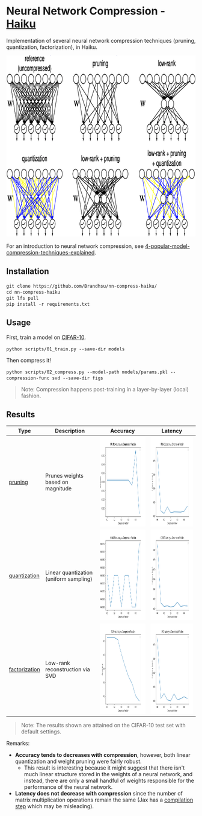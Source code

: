 # Neural Network Compression - [Haiku](https://github.com/deepmind/dm-haiku)

Implementation of several neural network compression techniques (pruning, quantization, factorization), in Haiku.

<div align='center'>
  <kbd>
    <a href='http://graduatestudent.ucmerced.edu/yidelbayev/papers/cikm21/cikm21_slides.pdf'>
      <img src='figs/yidelbayev-cikm21_slides.png' height=480/>
    </a>
  </kbd>
</div>

For an introduction to neural network compression, see [4-popular-model-compression-techniques-explained](https://xailient.com/blog/4-popular-model-compression-techniques-explained).

## Installation

```shell
git clone https://github.com/Brandhsu/nn-compress-haiku/
cd nn-compress-haiku
git lfs pull
pip install -r requirements.txt
```

## Usage

First, train a model on [CIFAR-10](https://www.cs.toronto.edu/~kriz/cifar.html).

```shell
python scripts/01_train.py --save-dir models
```

Then compress it!

```shell
python scripts/02_compress.py --model-path models/params.pkl --compression-func svd --save-dir figs
```

> Note: Compression happens post-training in a layer-by-layer (local) fashion.

## Results

| Type                                       | Description                            | Accuracy                                                   | Latency                                                   |
| ------------------------------------------ | -------------------------------------- | ---------------------------------------------------------- | --------------------------------------------------------- |
| [pruning](nn_compress_haiku/prune.py)      | Prunes weights based on magnitude      | <kbd><img src='figs/accuracy-prune.png' height=240/></kbd> | <kbd><img src='figs/latency-prune.png' height=240/></kbd> |
| [quantization](nn_compress_haiku/quant.py) | Linear quantization (uniform sampling) | <kbd><img src='figs/accuracy-quant.png' height=240/></kbd> | <kbd><img src='figs/latency-quant.png' height=240/></kbd> |
| [factorization](nn_compress_haiku/svd.py)  | Low-rank reconstruction via SVD        | <kbd><img src='figs/accuracy-svd.png' height=240/></kbd>   | <kbd><img src='figs/latency-svd.png' height=240/></kbd>   |

> Note: The results shown are attained on the CIFAR-10 test set with default settings.

Remarks:

- **Accuracy tends to decreases with compression**, however, both linear quantization and weight pruning were fairly robust.
  - This result is interesting because it might suggest that there isn't much linear structure stored in the weights of a neural network, and instead, there are only a small handful of weights responsible for the performance of the neural network.
- **Latency does not decrease with compression** since the number of matrix multiplication operations remain the same (Jax has a [compilation step](https://github.com/google/jax/issues/4495) which may be misleading).
